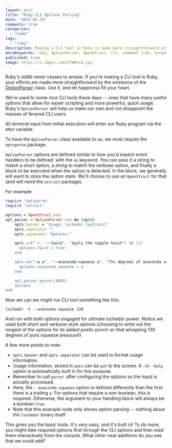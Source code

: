 ```yaml
---
layout: post
title: "Ruby CLI Options Parsing"
date: "2015-02-24"
comments: true
categories:
  - "Code"
tags:
  - "ruby"
description: Making a CLI tool in Ruby is made more straightforward with an OptionParser in stdlib.
metaKeywords: ruby, OptionParser, OpenStruct, cli, command line, terminal, tool, options
published: true
image: https://i.imgur.com/Z7WWtL0.jpg
---
```


Ruby's stdlib never ceases to amaze.  If you're making a CLI tool in Ruby, your efforts are made more straightforward by the existence of the [OptionParser](http://ruby-doc.org/stdlib-2.2.0/libdoc/optparse/rdoc/OptionParser.html) class.  Use it, and let happiness fill your heart.

<!--more-->

We're used to some nice CLI tools these days -- ones that have many useful options that allow for easier scripting and more powerful, quick usage.  Ruby's `OptionParser` will help us make our own and not disappoint the masses of fevered CLI users.

All terminal input from initial execution will enter our Ruby program via the `ARGV` variable.

To have the `OptionParser` class available to us, we must require the `optsparse` package.

`OptionParser` options are defined similar to how you'd expect event handlers to be defined: with the `on` keyword.  You can pass it a string to match a short option, a string to match the verbose option, and finally a block to be executed when the option is detected.  In the block, we generally will want to store the option state.  We'll choose to use an `OpenStruct` for that (and will need the `ostruct` package).

For example:

```ruby
require "optsparse"
require "ostruct"

options = OpenStruct.new
opt_parser = OptionParser.new do |opts|
    opts.banner = "Usage: luchador [options]"
    opts.separator ""
    opts.separator "Options:"

    opts.on("-t, "--twist", "Apply the nipple twist") do |t|
      options.twist = true
    end

    opts.on("-a a", "--anaconda-squeeze a", "The degrees of anaconda squeeze pressure") do |a|
      options.anaconda_squeeze = a
    end

    opt_parser.parse!(ARGV)
    options
end
```

Now we can we might run CLI tool something like this:

```
luchador -t --anaconda-squeeze 130
```

And run with both options engaged for ultimate luchador power.  Notice we used both short and verbose-style options (choosing to write out the longest of the options for its added poetic punch on that whopping 130 degrees of pure squeeze pressure!).

A few more points to note:

- `opts.banner` and `opts.separator` can be used to format usage information.
- Usage information, stored in `opts` can be `put` to the screen.  A `-h`/`--help` option is automatically built in for this purpose.
- Remember to call `parse!` after configuring the options so the input is actually processed.
- Here, the `--anaconda-squeeze` option is defined differently than the first: there is a trailing `a`.  For options that require a non-boolean, this is required.  Otherwise, the argument to your handling block will always be a boolean `true`.
- Note that this example code only shows option parsing -- nothing about the `luchador` binary itself.

This gives you the basic tools.  It's very easy, and it's built in!  To do more, you might take required options first through the CLI options and then read them interactively from the console.  What other neat additions do you see that we could add?


